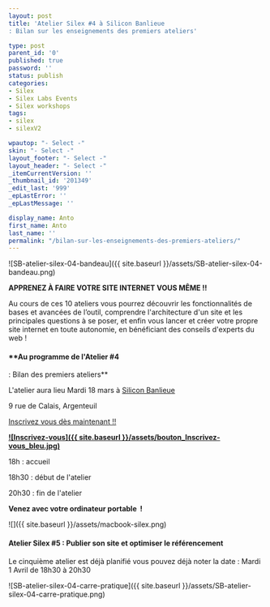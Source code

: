 ```yaml
---
layout: post
title: 'Atelier Silex #4 à Silicon Banlieue
: Bilan sur les enseignements des premiers ateliers'

type: post
parent_id: '0'
published: true
password: ''
status: publish
categories:
- Silex
- Silex Labs Events
- Silex workshops
tags:
- silex
- silexV2

wpautop: "- Select -"
skin: "- Select -"
layout_footer: "- Select -"
layout_header: "- Select -"
_itemCurrentVersion: ''
_thumbnail_id: '201349'
_edit_last: '999'
_epLastError: ''
_epLastMessage: ''

display_name: Anto
first_name: Anto
last_name: ''
permalink: "/bilan-sur-les-enseignements-des-premiers-ateliers/"
---
```


![SB-atelier-silex-04-bandeau]({{ site.baseurl }}/assets/SB-atelier-silex-04-bandeau.png)

**APPRENEZ À FAIRE VOTRE SITE INTERNET VOUS MÊME !!**



Au cours de ces 10 ateliers vous pourrez découvrir les fonctionnalités de bases et avancées de l’outil, comprendre l'architecture d'un site et les principales questions à se poser, et enfin vous lancer et créer votre propre site internet en toute autonomie, en bénéficiant des conseils d'experts du web !



#### **Au programme de l'Atelier #4
: Bilan des premiers ateliers**

L'atelier aura lieu Mardi 18 mars à [Silicon Banlieue](http://www.siliconbanlieue.fr/contact/ "Adresse Silicon Banlieue")

9 rue de Calais, Argenteuil

[Inscrivez vous dès maintenant !!](http://www.siliconbanlieue.fr/evenements/atelier-silex-4/ "Silicon Banlieue Eventbrite Atelier Silex #4")

****[![Inscrivez-vous]({{ site.baseurl }}/assets/bouton_Inscrivez-vous_bleu.jpg)](http://www.siliconbanlieue.fr/evenements/atelier-silex-4/)****

18h
: accueil

18h30
: début de l'atelier

20h30
: fin de l'atelier

**Venez avec votre ordinateur portable  !**

![]({{ site.baseurl }}/assets/macbook-silex.png)

#### **Atelier Silex #5 ****: Publier son site et optimiser le référencement******

Le cinquième atelier est déjà planifié vous pouvez déjà noter la date
: Mardi 1 Avril de 18h30 à 20h30

![SB-atelier-silex-04-carre-pratique]({{ site.baseurl }}/assets/SB-atelier-silex-04-carre-pratique.png)